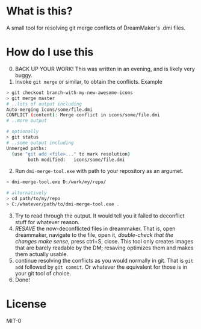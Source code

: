 # What is this?

A small tool for resolving git merge conflicts of DreamMaker's .dmi files.

# How do I use this

0) BACK UP YOUR WORK! This was written in an evening, and is likely very buggy.
1) Invoke `git merge` or similar, to obtain the conflicts. Example
```sh
> git checkout branch-with-my-new-awesome-icons
> git merge master
# ..lots of output including
Auto-merging icons/some/file.dmi
CONFLICT (content): Merge conflict in icons/some/file.dmi
# ..more output

# optionally
> git status
# ..some output including
Unmerged paths:
  (use "git add <file>..." to mark resolution)
        both modified:   icons/some/file.dmi

```
2) Run `dmi-merge-tool.exe` with path to your repository as an argumet.
```sh
> dmi-merge-tool.exe D:/work/my/repo/

# alternatively
> cd path/to/my/repo
> C:/whatever/path/to/dmi-merge-tool.exe .
```
3) Try to read through the output. It would tell you it failed to deconflict stuff for whatever reason.
4) *RESAVE* the now-deconflicted files in dreammaker. That is, open dreammaker, navigate to the file, open it, *double-check that the changes make sense*, press ctrl+S, close. This tool only creates images that are barely readable by the DM; resaving optimizes them and makes them actually usable.
5) continue resolving the conflicts as you would normally in git. That is `git add` followed by `git commit`. Or whatever the equivalent for those is in your git tool of choice.
6) Done!

# License
MIT-0
